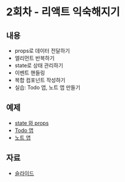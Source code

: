 # 2회차 - 리액트 익숙해지기

## 내용

- props로 데이터 전달하기
- 엘리먼트 반복하기
- state로 상태 관리하기
- 이벤트 핸들링
- 복합 컴포넌트 작성하기
- 실습: Todo 앱, 노트 앱 만들기

## 예제

- [state 와 props](./state-and-props/README.md)
- [Todo 앱](./todo-app/README.md)
- [노트 앱](https://github.com/alexKwonIsAwesome/simplenote-react)

## 자료

- [슬라이드](./02-getting-used-to-react.pdf)